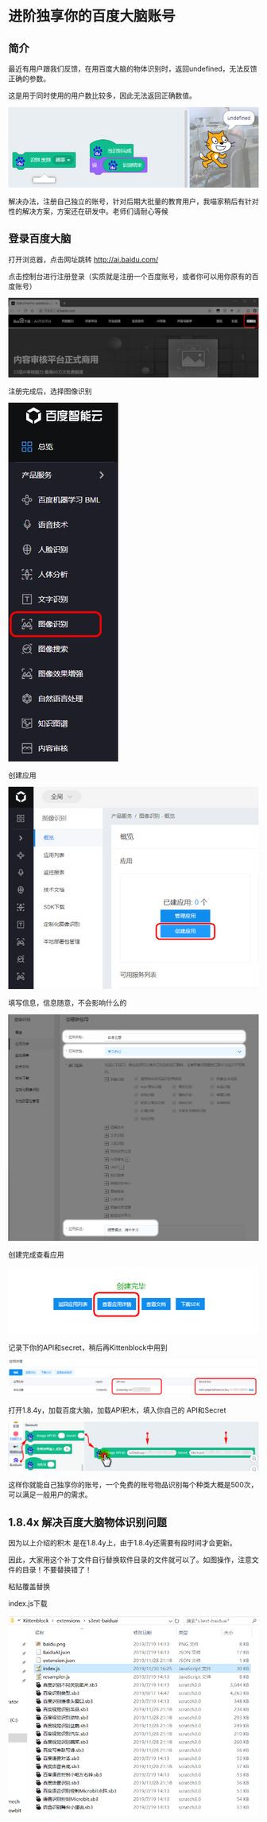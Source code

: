 # 进阶独享你的百度大脑账号

## 简介

最近有用户跟我们反馈，在用百度大脑的物体识别时，返回undefined，无法反馈正确的参数。

这是用于同时使用的用户数比较多，因此无法返回正确数值。

![](API_baidu/API_baidu01.png)



解决办法，注册自己独立的账号，针对后期大批量的教育用户，我喵家稍后有针对性的解决方案，方案还在研发中。老师们请耐心等候



## 登录百度大脑

打开浏览器，点击网址跳转 http://ai.baidu.com/

点击控制台进行注册登录（实质就是注册一个百度账号，或者你可以用你原有的百度账号）

![](API_baidu/API_baidu02.png)



注册完成后，选择图像识别

![](API_baidu/API_baidu03.png)



创建应用

![](API_baidu/API_baidu04.png)



填写信息，信息随意，不会影响什么的

![](API_baidu/API_baidu05.png)



创建完成查看应用

![](API_baidu/API_baidu07.png)

记录下你的API和secret，稍后再Kittenblock中用到

![](API_baidu/API_baidu06.png)



打开1.8.4y，加载百度大脑，加载API积木，填入你自己的 API和Secret

![](API_baidu/API_baidu08.png)



这样你就能自己独享你的账号，一个免费的账号物品识别每个种类大概是500次，可以满足一般用户的需求。



## 1.8.4x 解决百度大脑物体识别问题

因为以上介绍的积木 是在1.8.4y上，由于1.8.4y还需要有段时间才会更新。

因此，大家用这个补丁文件自行替换软件目录的文件就可以了。如图操作，注意文件的目录！不要替换错了！

粘贴覆盖替换

index.js下载

![](API_baidu/API_baidu09.png)